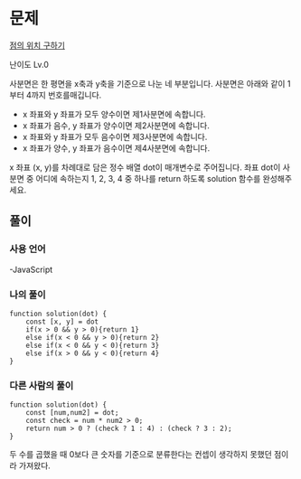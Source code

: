 # 문제

[점의 위치 구하기](https://school.programmers.co.kr/learn/courses/30/lessons/120841)

난이도 Lv.0

사분면은 한 평면을 x축과 y축을 기준으로 나눈 네 부분입니다. 사분면은 아래와 같이 1부터 4까지 번호를매깁니다.

- x 좌표와 y 좌표가 모두 양수이면 제1사분면에 속합니다.
- x 좌표가 음수, y 좌표가 양수이면 제2사분면에 속합니다.
- x 좌표와 y 좌표가 모두 음수이면 제3사분면에 속합니다.
- x 좌표가 양수, y 좌표가 음수이면 제4사분면에 속합니다.

x 좌표 (x, y)를 차례대로 담은 정수 배열 dot이 매개변수로 주어집니다. 좌표 dot이 사분면 중 어디에 속하는지 1, 2, 3, 4 중 하나를 return 하도록 solution 함수를 완성해주세요.

## 풀이

### 사용 언어

-JavaScript

### 나의 풀이

```
function solution(dot) {
    const [x, y] = dot
    if(x > 0 && y > 0){return 1}
    else if(x < 0 && y > 0){return 2}
    else if(x < 0 && y < 0){return 3}
    else if(x > 0 && y < 0){return 4}
}
```

### 다른 사람의 풀이

```
function solution(dot) {
    const [num,num2] = dot;
    const check = num * num2 > 0;
    return num > 0 ? (check ? 1 : 4) : (check ? 3 : 2);
}
```

두 수를 곱했을 때 0보다 큰 숫자를 기준으로 분류한다는 컨셉이 생각하지 못했던 점이라 가져왔다.
